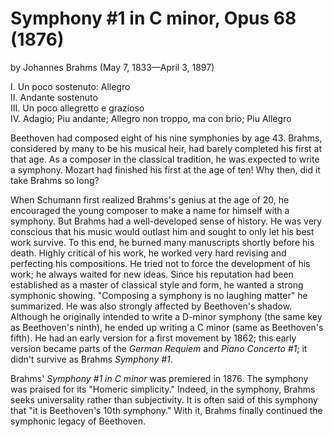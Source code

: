 # Symphony #1 in C minor, Opus 68 (1876)
by Johannes Brahms (May 7, 1833&mdash;April 3, 1897)

I. Un poco sostenuto: Allegro  
II. Andante sostenuto  
III. Un poco allegretto e grazioso  
IV. Adagio; Piu andante; Allegro non troppo, ma con brio; Piu Allegro  


Beethoven had composed eight of his nine symphonies by age 43. Brahms, considered by many to be his musical heir, had barely completed his first at that age. As a composer in the classical tradition, he was expected to write a symphony. Mozart had finished his first at the age of ten! Why then, did it take Brahms so long? 

When Schumann first realized Brahms's genius at the age of 20, he encouraged the young composer to make a name for himself with a symphony. But Brahms had a well-developed sense of history. He was very conscious that his music would outlast him and sought to only let his best work survive. To this end, he burned many manuscripts shortly before his death. Highly critical of his work, he worked very hard revising and perfecting his compositions. He tried not to force the development of his work; he always waited for new ideas. Since his reputation had been established as a master of classical style and form, he wanted a strong symphonic showing. "Composing a symphony is no laughing matter" he summarized. He was also strongly affected by Beethoven's shadow. Although he originally intended to write a D-minor symphony (the same key as Beethoven's ninth), he ended up writing a C minor (same as Beethoven's fifth). He had an early version for a first movement by 1862; this early version became parts of the *German Requiem* and *Piano Concerto #1*; it didn't survive as Brahms *Symphony #1*.

Brahms' *Symphony #1 in C minor* was premiered in 1876. The symphony was praised for its "Homeric simplicity." Indeed, in the symphony, Brahms seeks universality rather than subjectivity. It is often said of this symphony that "it is Beethoven's 10th symphony." With it, Brahms finally continued the symphonic legacy of Beethoven. 
